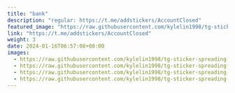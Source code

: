 ```yaml
---
title: "bank"
description: "regular: https://t.me/addstickers/AccountClosed"
featured_image: "https://raw.githubusercontent.com/kylelin1998/tg-sticker-spreading-worldwide-images/main/img/ffe3d1ee-df69-4612-8fe0-70c86fa94a46.jpg"
link: "https://t.me/addstickers/AccountClosed"
weight: 3
date: 2024-01-16T06:57:08+08:00
images:
  - https://raw.githubusercontent.com/kylelin1998/tg-sticker-spreading-worldwide-images/main/img/ffe3d1ee-df69-4612-8fe0-70c86fa94a46.jpg
  - https://raw.githubusercontent.com/kylelin1998/tg-sticker-spreading-worldwide-images/main/img/6d60dcfe-b7be-4ff4-8787-171c0518e32f.jpg
  - https://raw.githubusercontent.com/kylelin1998/tg-sticker-spreading-worldwide-images/main/img/f348d2c8-f2bf-449e-a892-3067615e06f6.jpg
  - https://raw.githubusercontent.com/kylelin1998/tg-sticker-spreading-worldwide-images/main/img/f8d97f02-38bd-458d-8d4a-4cee8547c17b.jpg
---
```

